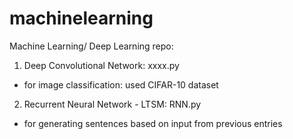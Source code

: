 # machinelearning
Machine Learning/ Deep Learning repo:

1. Deep Convolutional Network: xxxx.py
 - for image classification: used CIFAR-10 dataset
2. Recurrent Neural Network - LTSM: RNN.py
 - for generating sentences based on input from previous entries
